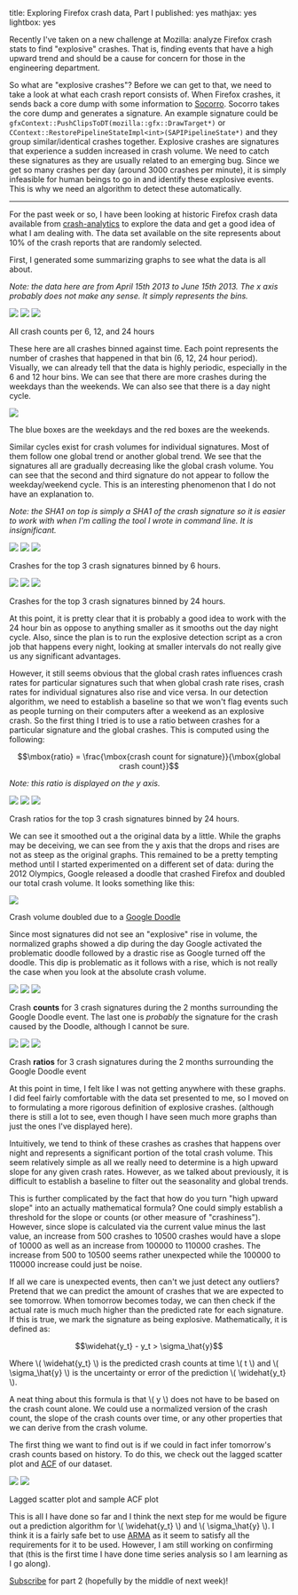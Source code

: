 title: Exploring Firefox crash data, Part I
published: yes
mathjax: yes
lightbox: yes

Recently I've taken on a new challenge at Mozilla: analyze Firefox crash stats
to find "explosive" crashes. That is, finding events that have a high upward
trend and should be a cause for concern for those in the engineering
department.

So what are "explosive crashes"? Before we can get to that, we need to take a
look at what each crash report consists of. When Firefox crashes, it sends back
a core dump with some information to [Socorro][socorro]. Socorro takes the core
dump and generates a signature. An example signature could be
`gfxContext::PushClipsToDT(mozilla::gfx::DrawTarget*)` or
`CContext::RestorePipelineStateImpl<int>(SAPIPipelineState*)` and they group
similar/identical crashes together. Explosive crashes are signatures that
experience a sudden increased in crash volume. We need to catch these signatures
as they are usually related to an emerging bug. Since we get so many crashes per
day (around 3000 crashes per minute), it is simply infeasible for human beings
to go in and identify these explosive events. This is why we need an algorithm
to detect these automatically.

[socorro]: https://github.com/mozilla/socorro

------------------------------------------------------------------------------

For the past week or so, I have been looking at historic Firefox crash data
available from [crash-analytics][ca] to explore the data and get a good idea
of what I am dealing with. The data set available on the site represents about
10% of the crash reports that are randomly selected. 

[ca]: https://crash-analysis.mozilla.com/crash_analysis/

First, I generated some summarizing graphs to see what the data is all about.

*Note: the data here are from April 15th 2013 to June 15th 2013. The x axis
probably does not make any sense. It simply represents the bins.*

<div class="center">
  <a href="/static/img/moz-crash-analytics/global-crash-6.png" rel="lightbox[gcc]" title="Crash counts binned by 6 hours"><img src="/static/img/moz-crash-analytics/thumbs/global-crash-6.png" /></a>
  <a href="/static/img/moz-crash-analytics/global-crash-12.png" rel="lightbox[gcc]" title="Crash counts binned by 12 hours"><img src="/static/img/moz-crash-analytics/thumbs/global-crash-12.png" /></a>
  <a href="/static/img/moz-crash-analytics/global-crash-24.png" rel="lightbox[gcc]" title="Crash counts binned by 24 hours"><img src="/static/img/moz-crash-analytics/thumbs/global-crash-24.png" /></a>
  <p>All crash counts per 6, 12, and 24 hours</p>
</div>

These here are all crashes binned against time. Each point represents the number
of crashes that happened in that bin (6, 12, 24 hour period). Visually, we can
already tell that the data is highly periodic, especially in the 6 and 12 hour
bins. We can see that there are more crashes during the weekdays than the
weekends. We can also see that there is a day night cycle. 

<div class="center">
  <a href="/static/img/moz-crash-analytics/global-crash-6-annotated.png" rel="lightbox[a1]" title="The blue boxes are the weekdays and the red boxes are the  weekends."><img src="/static/img/moz-crash-analytics/thumbs/global-crash-6-annotated.png" /></a>
  <p>The blue boxes are the weekdays and the red boxes are the weekends.</p>
</div>

Similar cycles exist for crash volumes for individual signatures. Most of them
follow one global trend or another global trend. We see that the signatures all
are gradually decreasing like the global crash volume. You can see that the
second and third signature do not appear to follow the weekday/weekend cycle.
This is an interesting phenomenon that I do not have an explanation to.

*Note: the SHA1 on top is simply a SHA1 of the crash signature so it is easier
to work with when I'm calling the tool I wrote in command line. It is
insignificant.*

<div class="center">
  <a href="/static/img/moz-crash-analytics/sig-1-crash-6.png" rel="lightbox[scc]" title="Crashes for a signature binned by 6 hours"><img src="/static/img/moz-crash-analytics/thumbs/sig-1-crash-6.png" /></a>
  <a href="/static/img/moz-crash-analytics/sig-2-crash-6.png" rel="lightbox[scc]" title="Crashes for a signature binned by 6 hours"><img src="/static/img/moz-crash-analytics/thumbs/sig-2-crash-6.png" /></a>
  <a href="/static/img/moz-crash-analytics/sig-3-crash-6.png" rel="lightbox[scc]" title="Crashes for a signature binned by 6 hours"><img src="/static/img/moz-crash-analytics/thumbs/sig-3-crash-6.png" /></a>
  <p>Crashes for the top 3 crash signatures binned by 6 hours.</p>
</div>
<div class="center">
  <a href="/static/img/moz-crash-analytics/sig-1-crash-24.png" rel="lightbox[scc]" title="Crashes for a signature binned by 24 hours"><img src="/static/img/moz-crash-analytics/thumbs/sig-1-crash-24.png" /></a>
  <a href="/static/img/moz-crash-analytics/sig-2-crash-24.png" rel="lightbox[scc]" title="Crashes for a signature binned by 24 hours"><img src="/static/img/moz-crash-analytics/thumbs/sig-2-crash-24.png" /></a>
  <a href="/static/img/moz-crash-analytics/sig-3-crash-24.png" rel="lightbox[scc]" title="Crashes for a signature binned by 24 hours"><img src="/static/img/moz-crash-analytics/thumbs/sig-3-crash-24.png" /></a>
  <p>Crashes for the top 3 crash signatures binned by 24 hours.</p>
</div>

At this point, it is pretty clear that it is probably a good idea to work with
the 24 hour bin as oppose to anything smaller as it smooths out the day night
cycle. Also, since the plan is to run the explosive detection script as a cron
job that happens every night, looking at smaller intervals do not really
give us any significant advantages.

However, it still seems obvious that the global crash rates influences crash
rates for particular signatures such that when global crash rate rises, crash
rates for individual signatures also rise and vice versa. In our detection
algorithm, we need to establish a baseline so that we won't flag events such as
people turning on their computers after a weekend as an explosive crash. So the
first thing I tried is to use a ratio between crashes for a particular
signature and the global crashes. This is computed using the following:

$$\mbox{ratio} = \frac{\mbox{crash count for signature}}{\mbox{global crash count}}$$

*Note: this ratio is displayed on the y axis.*

<div class="center">
  <a href="/static/img/moz-crash-analytics/sig-1-crash-24-norm.png" rel="lightbox[sccn]" title="Crash ratios for a signature binned by 24 hours"><img src="/static/img/moz-crash-analytics/thumbs/sig-1-crash-24-norm.png" /></a>
  <a href="/static/img/moz-crash-analytics/sig-2-crash-24-norm.png" rel="lightbox[sccn]" title="Crash ratios for a signature binned by 24 hours"><img src="/static/img/moz-crash-analytics/thumbs/sig-2-crash-24-norm.png" /></a>
  <a href="/static/img/moz-crash-analytics/sig-3-crash-24-norm.png" rel="lightbox[sccn]" title="Crash ratios for a signature binned by 24 hours"><img src="/static/img/moz-crash-analytics/thumbs/sig-3-crash-24-norm.png" /></a>
  <p>Crash ratios for the top 3 crash signatures binned by 24 hours.</p>
</div>

We can see it smoothed out a the original data by a little. While the graphs
may be deceiving, we can see from the y axis that the drops and rises are not
as steep as the original graphs. This remained to be a pretty tempting method
until I started experimented on a different set of data: during the 2012
Olympics, Google released a doodle that crashed Firefox and doubled our total
crash volume. It looks something like this:

<div class="center">
  <a href="/static/img/moz-crash-analytics/global-crash-olympics.png" rel="lightbox[a2]" title="Crash volume doubled due to a Google Doodle"><img src="/static/img/moz-crash-analytics/thumbs/global-crash-olympics.png" /></a>
  <p>Crash volume doubled due to a <a href="http://www.google.com/doodles/hurdles-2012" target="_blank" rel="nofollow">Google Doodle</a></p>
</div>

Since most signatures did not see an "explosive" rise in volume, the normalized
graphs showed a dip during the day Google activated the problematic doodle
followed by a drastic rise as Google turned off the doodle. This dip is
problematic as it follows with a rise, which is not really the case when you
look at the absolute crash volume.

<div class="center">
  <a href="/static/img/moz-crash-analytics/sig-1-crash-olympics.png" rel="lightbox[sccn]" title="Crashes for a signature binned by 24 hours during the around the Google Doodle event"><img src="/static/img/moz-crash-analytics/thumbs/sig-1-crash-olympics.png" /></a>
  <a href="/static/img/moz-crash-analytics/sig-2-crash-olympics.png" rel="lightbox[sccn]" title="Crashes for a signature binned by 24 hours during the around the Google Doodle event"><img src="/static/img/moz-crash-analytics/thumbs/sig-2-crash-olympics.png" /></a>
  <a href="/static/img/moz-crash-analytics/sig-3-crash-olympics.png" rel="lightbox[sccn]" title="Crashes for a signature binned by 24 hours during the around the Google Doodle event"><img src="/static/img/moz-crash-analytics/thumbs/sig-3-crash-olympics.png" /></a>
  <p>Crash <strong>counts</strong> for 3 crash signatures during the 2 months
    surrounding the Google Doodle event. The last one is <em>probably</em> the
    signature for the crash caused by the Doodle, although I cannot be sure.</p>
</div>

<div class="center">
  <a href="/static/img/moz-crash-analytics/sig-1-crash-olympics-norm.png" rel="lightbox[sccn]" title="Crash ratios for a signature binned by 24 hours during the around the Google Doodle event"><img src="/static/img/moz-crash-analytics/thumbs/sig-1-crash-olympics-norm.png" /></a>
  <a href="/static/img/moz-crash-analytics/sig-2-crash-olympics-norm.png" rel="lightbox[sccn]" title="Crash ratios for a signature binned by 24 hours during the around the Google Doodle event"><img src="/static/img/moz-crash-analytics/thumbs/sig-2-crash-olympics-norm.png" /></a>
  <a href="/static/img/moz-crash-analytics/sig-3-crash-olympics-norm.png" rel="lightbox[sccn]" title="Crash ratios for a signature binned by 24 hours during the around the Google Doodle event"><img src="/static/img/moz-crash-analytics/thumbs/sig-3-crash-olympics-norm.png" /></a>
  <p>Crash <strong>ratios</strong> for 3 crash signatures during the 2 months
    surrounding the Google Doodle event</p>
</div>

At this point in time, I felt like I was not getting anywhere with these graphs.
I did feel fairly comfortable with the data set presented to me, so I moved on
to formulating a more rigorous definition of explosive crashes. (although there
is still a lot to see, even though I have seen much more graphs than just the
ones I've displayed here).

Intuitively, we tend to think of these crashes as crashes that happens over
night and represents a significant portion of the total crash volume. This seem
relatively simple as all we really need to determine is a high upward slope for
any given crash rates. However, as we talked about previously, it is difficult
to establish a baseline to filter out the seasonality and global trends.

This is further complicated by the fact that how do you turn "high upward slope"
into an actually mathematical formula? One could simply establish a threshold
for the slope or counts (or other measure of "crashiness"). However, since slope
is calculated via the current value minus the last value, an increase from 500
crashes to 10500 crashes would have a slope of 10000 as well as an increase from
100000 to 110000 crashes. The increase from 500 to 10500 seems rather unexpected
while the 100000 to 110000 increase could just be noise.

If all we care is unexpected events, then can't we just detect any outliers?
Pretend that we can predict the amount of crashes that we are expected to see
tomorrow. When tomorrow becomes today, we can then check if the actual rate is
much much higher than the predicted rate for each signature. If this is true, we
mark the signature as being explosive. Mathematically, it is defined as:

$$\widehat{y_t} - y_t > \sigma_\hat{y}$$

Where \\( \widehat{y_t} \\) is the predicted crash counts at time \\( t \\) and
\\( \sigma_\hat{y} \\) is the uncertainty or error of the prediction 
\\( \widehat{y_t} \\).

A neat thing about this formula is that \\( y \\) does not have to be based on
the crash count alone. We could use a normalized version of the crash count,
the slope of the crash counts over time, or any other properties that we can
derive from the crash volume.

The first thing we want to find out is if we could in fact infer tomorrow's
crash counts based on history. To do this, we check out the lagged scatter plot
and [ACF][acf] of our dataset.

[acf]: https://en.wikipedia.org/wiki/Autocorrelation_function

<div class="center">
  <a href="/static/img/moz-crash-analytics/lagged-scatter-plot-1.png" rel="lightbox[acf]" title="Lagged scatter plot of 1 for crash data binned by 24 hours. r=0.70"><img src="/static/img/moz-crash-analytics/thumbs/lagged-scatter-plot-1.png" /></a>
  <a href="/static/img/moz-crash-analytics/sample-acf-1.png" rel="lightbox[acf]" title="ACF Plot for a week period."><img src="/static/img/moz-crash-analytics/thumbs/sample-acf-1.png" /></a>
  <p>Lagged scatter plot and sample ACF plot</p>
</div>

This is all I have done so far and I think the next step for me would be figure
out a prediction algorithm for \\( \widehat{y_t} \\) and 
\\( \sigma_\hat{y} \\). I think it is a fairly safe bet to use [ARMA][arma] as
it seem to satisfy all the requirements for it to be used. However, I am still
working on confirming that (this is the first time I have done time series
analysis so I am learning as I go along).

[arma]: http://en.wikipedia.org/wiki/Autoregressive%E2%80%93moving-average_model

[Subscribe][sub] for part 2 (hopefully by the middle of next week)!

[sub]: /blog/rss.xml